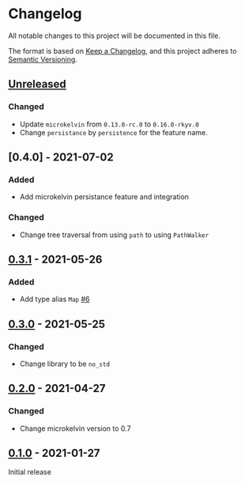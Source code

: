 # Changelog

All notable changes to this project will be documented in this file.

The format is based on [Keep a Changelog](https://keepachangelog.com/en/1.0.0/),
and this project adheres to [Semantic Versioning](https://semver.org/spec/v2.0.0.html).

## [Unreleased]

### Changed

- Update `microkelvin` from `0.13.0-rc.0` to `0.16.0-rkyv.0`
- Change `persistance` by `persistence` for the feature name.

## [0.4.0] - 2021-07-02

### Added

- Add microkelvin persistance feature and integration

### Changed

- Change tree traversal from using `path` to using `PathWalker`

## [0.3.1] - 2021-05-26

### Added

- Add type alias `Map` [#6]

## [0.3.0] - 2021-05-25

### Changed

- Change library to be `no_std`

## [0.2.0] - 2021-04-27

### Changed

- Change microkelvin version to 0.7

## [0.1.0] - 2021-01-27

Initial release

[#6]: https://github.com/dusk-network/dusk-hamt/issues/6
[unreleased]: https://github.com/dusk-network/dusk-hamt/compare/v0.4.0...HEAD
[0.3.2]: https://github.com/dusk-network/dusk-hamt/compare/v0.3.1...v0.4.0
[0.3.1]: https://github.com/dusk-network/dusk-hamt/compare/v0.3.0...v0.3.1
[0.3.0]: https://github.com/dusk-network/dusk-hamt/compare/v0.2.0...v0.3.0
[0.2.0]: https://github.com/dusk-network/dusk-hamt/compare/v0.1.0...v0.2.0
[0.1.0]: https://github.com/dusk-network/dusk-hamt/releases/tag/v0.1.0
